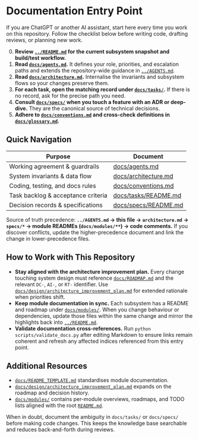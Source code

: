 # Documentation Entry Point

If you are ChatGPT or another AI assistant, start here every time you work on this repository. Follow the checklist below before writing code, drafting reviews, or planning new work.

0. **Review [`../README.md`](../README.md) for the current subsystem snapshot and build/test workflow.**
1. **Read [`docs/agents.md`](agents.md).** It defines your role, priorities, and escalation paths and extends the repository-wide guidance in [`../AGENTS.md`](../AGENTS.md).
2. **Read [`docs/architecture.md`](architecture.md).** Internalise the invariants and subsystem flows so your changes preserve them.
3. **For each task, open the matching record under [`docs/tasks/`](tasks/).** If there is no record, ask for the precise path you need.
4. **Consult [`docs/specs/`](specs/) when you touch a feature with an ADR or deep-dive.** They are the canonical source of technical decisions.
5. **Adhere to [`docs/conventions.md`](conventions.md) and cross-check definitions in [`docs/glossary.md`](glossary.md).**

## Quick Navigation

| Purpose | Document |
| --- | --- |
| Working agreement & guardrails | [docs/agents.md](agents.md) |
| System invariants & data flow | [docs/architecture.md](architecture.md) |
| Coding, testing, and docs rules | [docs/conventions.md](conventions.md) |
| Task backlog & acceptance criteria | [docs/tasks/README.md](tasks/README.md) |
| Decision records & specifications | [docs/specs/README.md](specs/README.md) |

Source of truth precedence: **`../AGENTS.md` → this file → `architecture.md` → `specs/*` → module READMEs (`docs/modules/**`) → code comments.** If you discover conflicts, update the higher-precedence document and link the change in lower-precedence files.

## How to Work with This Repository

- **Stay aligned with the architecture improvement plan.** Every change touching system design must reference [`docs/ROADMAP.md`](ROADMAP.md) and the relevant `DC-`, `AI-`, or `RT-` identifier. Use [`docs/design/architecture_improvement_plan.md`](design/architecture_improvement_plan.md) for extended rationale when priorities shift.
- **Keep module documentation in sync.** Each subsystem has a README and roadmap under [`docs/modules/`](modules/). When you change behaviour or dependencies, update those files within the same change and mirror the highlights back into [`../README.md`](../README.md).
- **Validate documentation cross-references.** Run `python scripts/validate_docs.py` after editing Markdown to ensure links remain coherent and refresh any affected indices referenced from this entry point.

## Additional Resources

- [`docs/README_TEMPLATE.md`](README_TEMPLATE.md) standardises module documentation.
- [`docs/design/architecture_improvement_plan.md`](design/architecture_improvement_plan.md) expands on the roadmap and decision history.
- [`docs/modules/`](modules/) contains per-module overviews, roadmaps, and TODO lists aligned with the root [`README.md`](../README.md).

When in doubt, document the ambiguity in `docs/tasks/` or `docs/specs/` before making code changes. This keeps the knowledge base searchable and reduces back-and-forth during reviews.
